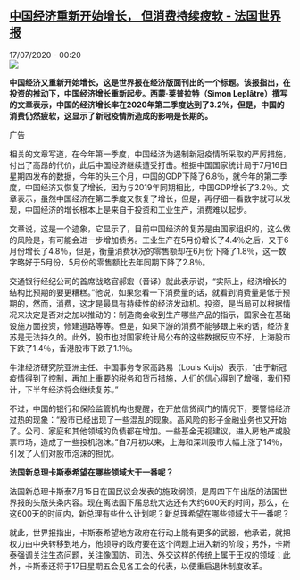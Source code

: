 <!--1594940170000-->
[中国经济重新开始增长， 但消费持续疲软 - 法国世界报](http://www.rfi.fr//cn/%E4%B8%AD%E5%9B%BD/20200716-%E4%B8%AD%E5%9B%BD%E7%BB%8F%E6%B5%8E%E9%87%8D%E6%96%B0%E5%BC%80%E5%A7%8B%E5%A2%9E%E9%95%BF%EF%BC%8C-%E4%BD%86%E6%B6%88%E8%B4%B9%E6%8C%81%E7%BB%AD%E7%96%B2%E8%BD%AF)
------

<div>17/07/2020 - 00:20</div><img src="https://s.rfi.fr/media/display/b0f09814-0ec6-11ea-bdff-005056a9aa4d/w:310/p:16x9/fa_guo_shi_jie_bao_wb161923-rfi-cn-20150123_cartouche.jpg"><p><strong>中国经济又重新开始增长，这是世界报在经济版面刊出的一个标题。该报指出，在投资的推动下，中国经济增长重新起步。西蒙·莱普拉特（Simon Leplâtre）撰写的文章表示，中国的经济增长率在2020年第二季度达到了3.2％，但是，中国的消费仍然疲软，这显示了新冠疫情所造成的影响是长期的。</strong></p><div class="t-content__body u-clearfix"><div class="m-interstitial"><div class="m-interstitial__ad"><divclass="m-block-ad "data-tms-ad-type="box"data-tms-ad-status="idle"data-tms-ad-pos="1"><div class="m-block-ad__label">广告</div><div class="m-block-ad__content"></div></div></div></div><p>相关的文章写道，在今年第一季度，中国经济为遏制新冠疫情所采取的严厉措施，付出了高昂的代价，此后中国经济继续遭受打击。根据中国国家统计局于7月16日星期四发布的数据，今年的头三个月，中国的GDP下降了6.8％，就今年的第二季度，中国经济又恢复了增长，因为与2019年同期相比，中国GDP增长了3.2％。文章表示，虽然中国经济在第二季度又恢复了增长，但是，再仔细一看数字就可以发现，中国经济的增长根本上是来自于投资和工业生产，消费难以起步。</p><p>文章说，这是一个迹象，它显示了，目前中国经济的复苏是由国家组织的，这么做的风险是，有可能会进一步增加债务。工业生产在5月份增长了4.4％之后，又于6月份增长了4.8％，但是，衡量消费状况的零售额却在6月份下降了1.8％，这一数字略好于5月份，5月份的零售额比去年同期下降了2.8％。</p><p>交通银行经纪公司的首席战略官郝宏（音译）就此表示说，“实际上，经济增长的结构比预期的要更糟糕。”他说，如果您看一下消费量的话，就看到消费量是低于预期的，然而，消费，这才是最具有持续性的经济发动机。投资，是当局可以根据情况来决定是否对之加以推动的：制造商会收到生产哪些产品的指示，国家会在基础设施方面投资，修建道路等等。但是，如果下游的消费不能够跟上来的话，经济复苏是无法持久的。此外，股市也对国家统计局公布的这些数据反应不好，上海股市下跌了1.4％，香港股市下跌了1.1％。</p><p>牛津经济研究院亚洲主任、中国事务专家高路易（Louis Kuijs）表示，“由于新冠疫情得到了控制，再加上重要的税务和货币措施，人们的信心得到了增强，我们预计，下半年经济将会继续复苏。”</p><p>不过，中国的银行和保险监管机构也提醒，在开放信贷阀门的情况下，要警惕经济过热的现象：“股市已经出现了一些混乱的现象。高风险的影子金融业务也又开始了。公司、家庭和其他领域的负债都在增加。一些基金无视建议，进入房地产或股票市场，造成了一些投机泡沫。”自7月初以来，上海和深圳股市大幅上涨了14％，引发了人们对股市泡沫的担忧。</p><p><strong>法国新总理卡斯泰希望在哪些领域大干一番呢？</strong></p><p>法国新总理卡斯泰7月15日在国民议会发表的施政纲领，是周四下午出版的法国世界报的头版头条内容。现在离法国下届总统大选还有大约600天的时间，那么，在这600天的时间内，新总理有些什么计划呢？新总理希望在哪些领域大干一番呢？</p><p>就此，世界报指出，卡斯泰希望地方政府在行动上能有更多的武器，他承诺，就把权力由中央转移到地方，他领导的政府要在这个问题上进入新的阶段；另外，卡斯泰强调关注生态问题，关注像国防、司法、外交这样的传统上属于王权的领域；此外，卡斯泰还将于17日星期五会见各工会的代表，以便重启退休制度改革。</p><p> </p><div class="o-self-promo o-self-promo--nl o-self-promo--hidden" data-selfpromo-newsletter></div><div class="o-self-promo o-self-promo--app o-self-promo--hidden" data-selfpromo-app></div></div>
